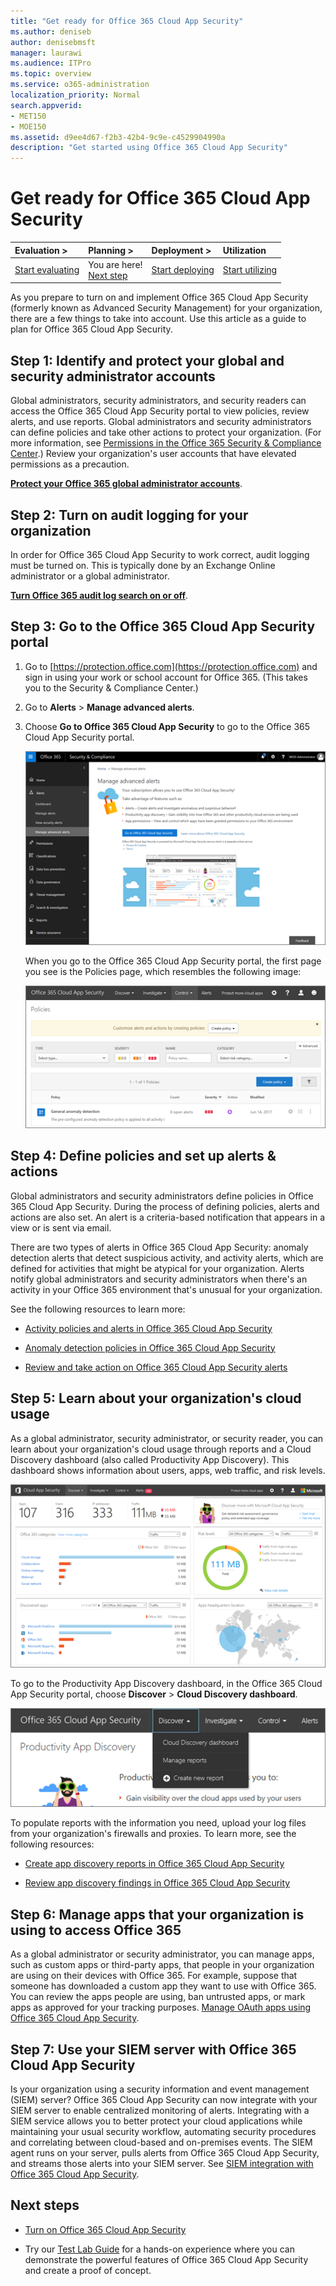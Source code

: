 ```yaml
---
title: "Get ready for Office 365 Cloud App Security"
ms.author: deniseb
author: denisebmsft
manager: laurawi
ms.audience: ITPro
ms.topic: overview
ms.service: o365-administration
localization_priority: Normal
search.appverid:
- MET150
- MOE150
ms.assetid: d9ee4d67-f2b3-42b4-9c9e-c4529904990a
description: "Get started using Office 365 Cloud App Security"
---
```


# Get ready for Office 365 Cloud App Security
  
|****Evaluation** \>**|****Planning** \>**|****Deployment** \>**|****Utilization****|
|:-----|:-----|:-----|:-----|
|[Start evaluating](office-365-cas-overview.md) <br/> |You are here!  <br/> [Next step](turn-on-office-365-cas.md) <br/> |[Start deploying](turn-on-office-365-cas.md) <br/> |[Start utilizing](utilization-activities-for-ocas.md) <br/> |
   
As you prepare to turn on and implement Office 365 Cloud App Security (formerly known as Advanced Security Management) for your organization, there are a few things to take into account. Use this article as a guide to plan for Office 365 Cloud App Security.
    
## Step 1: Identify and protect your global and security administrator accounts

Global administrators, security administrators, and security readers can access the Office 365 Cloud App Security portal to view policies, review alerts, and use reports. Global administrators and security administrators can define policies and take other actions to protect your organization. (For more information, see [Permissions in the Office 365 Security &amp; Compliance Center](permissions-in-the-security-and-compliance-center.md).) Review your organization's user accounts that have elevated permissions as a precaution. 
  
 **[Protect your Office 365 global administrator accounts](https://docs.microsoft.com/office365/enterprise/protect-your-global-administrator-accounts)**. 
  
## Step 2: Turn on audit logging for your organization

In order for Office 365 Cloud App Security to work correct, audit logging must be turned on. This is typically done by an Exchange Online administrator or a global administrator.
  
 **[Turn Office 365 audit log search on or off](turn-audit-log-search-on-or-off.md)**. 
  
## Step 3: Go to the Office 365 Cloud App Security portal

1. Go to [https://protection.office.com](https://protection.office.com) and sign in using your work or school account for Office 365. (This takes you to the Security &amp; Compliance Center.) 
    
2. Go to **Alerts** \> **Manage advanced alerts**.
    
3. Choose **Go to Office 365 Cloud App Security** to go to the Office 365 Cloud App Security portal. 
    
    ![In the Security &amp; Compliance Center, choose Manage Advanced Alerts to go to Office 365 Cloud App Security](media/958632d4-03e3-4ade-8e22-d5509db6fca7.png)
  
    When you go to the Office 365 Cloud App Security portal, the first page you see is the Policies page, which resembles the following image:
    
    ![When you go to the Office 365 Cloud App Security portal, you start with the Policies page](media/5cb8833c-4e08-438c-bab3-91b5106f6f3f.png)
  
## Step 4: Define policies and set up alerts &amp; actions

Global administrators and security administrators define policies in Office 365 Cloud App Security. During the process of defining policies, alerts and actions are also set. An alert is a criteria-based notification that appears in a view or is sent via email. 
  
There are two types of alerts in Office 365 Cloud App Security: anomaly detection alerts that detect suspicious activity, and activity alerts, which are defined for activities that might be atypical for your organization. Alerts notify global administrators and security administrators when there's an activity in your Office 365 environment that's unusual for your organization.
  
See the following resources to learn more:
  
- [Activity policies and alerts in Office 365 Cloud App Security](activity-policies-and-alerts.md)
    
- [Anomaly detection policies in Office 365 Cloud App Security](anomaly-detection-policies-in-ocas.md)
    
- [Review and take action on Office 365 Cloud App Security alerts](review-office-365-cas-alerts.md)
    
## Step 5: Learn about your organization's cloud usage

As a global administrator, security administrator, or security reader, you can learn about your organization's cloud usage through reports and a Cloud Discovery dashboard (also called Productivity App Discovery). This dashboard shows information about users, apps, web traffic, and risk levels.
  
![In the Office 365 CAS portal, choose Discover \> Cloud Discovery dashboard](media/61269290-fd82-4d4b-8045-aea1ebc82287.png)
  
To go to the Productivity App Discovery dashboard, in the Office 365 Cloud App Security portal, choose **Discover** \> **Cloud Discovery dashboard**.
  
![In the Office 365 CAS portal, choose Discover](media/73b5299f-94b5-49dd-a00f-154d188eb2c5.png)
  
To populate reports with the information you need, upload your log files from your organization's firewalls and proxies. To learn more, see the following resources:
  
- [Create app discovery reports in Office 365 Cloud App Security](create-app-discovery-reports-in-ocas.md)
    
- [Review app discovery findings in Office 365 Cloud App Security](review-app-discovery-findings-in-ocas.md)
    
## Step 6: Manage apps that your organization is using to access Office 365

As a global administrator or security administrator, you can manage apps, such as custom apps or third-party apps, that people in your organization are using on their devices with Office 365. For example, suppose that someone has downloaded a custom app they want to use with Office 365. You can review the apps people are using, ban untrusted apps, or mark apps as approved for your tracking purposes. [Manage OAuth apps using Office 365 Cloud App Security](manage-app-permissions-in-ocas.md).
  
## Step 7: Use your SIEM server with Office 365 Cloud App Security

Is your organization using a security information and event management (SIEM) server? Office 365 Cloud App Security can now integrate with your SIEM server to enable centralized monitoring of alerts. Integrating with a SIEM service allows you to better protect your cloud applications while maintaining your usual security workflow, automating security procedures and correlating between cloud-based and on-premises events. The SIEM agent runs on your server, pulls alerts from Office 365 Cloud App Security, and streams those alerts into your SIEM server. See [SIEM integration with Office 365 Cloud App Security](integrate-your-siem-server-with-office-365-cas.md).
  
## Next steps

- [Turn on Office 365 Cloud App Security](turn-on-office-365-cas.md)
    
- Try our [Test Lab Guide](https://docs.microsoft.com/office365/enterprise/cloud-app-security-for-your-office-365-dev-test-environment) for a hands-on experience where you can demonstrate the powerful features of Office 365 Cloud App Security and create a proof of concept. 
    

